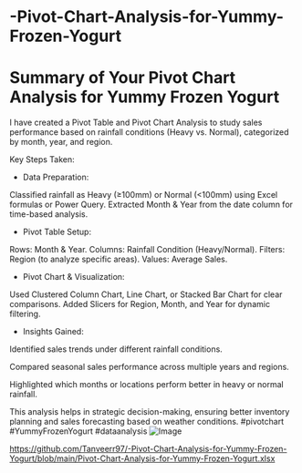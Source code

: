 # -Pivot-Chart-Analysis-for-Yummy-Frozen-Yogurt

# Summary of Your Pivot Chart Analysis for Yummy Frozen Yogurt
I have created a Pivot Table and Pivot Chart Analysis to study sales performance based on rainfall conditions (Heavy vs. Normal), categorized by month, year, and region.

Key Steps Taken:

* Data Preparation:

Classified rainfall as Heavy (≥100mm) or Normal (<100mm) using Excel formulas or Power Query.
Extracted Month & Year from the date column for time-based analysis.

* Pivot Table Setup:

Rows: Month & Year.
Columns: Rainfall Condition (Heavy/Normal).
Filters: Region (to analyze specific areas).
Values: Average Sales.

* Pivot Chart & Visualization:

Used Clustered Column Chart, Line Chart, or Stacked Bar Chart for clear comparisons.
Added Slicers for Region, Month, and Year for dynamic filtering.

* Insights Gained:

Identified sales trends under different rainfall conditions.

Compared seasonal sales performance across multiple years and regions.

Highlighted which months or locations perform better in heavy or normal rainfall.

This analysis helps in strategic decision-making, ensuring better inventory planning and sales forecasting based on weather conditions.
#pivotchart #YummyFrozenYogurt #dataanalysis
![Image](https://github.com/user-attachments/assets/485fc9eb-969f-4710-80fd-a32c2c09bb3c)

https://github.com/Tanveerr97/-Pivot-Chart-Analysis-for-Yummy-Frozen-Yogurt/blob/main/Pivot-Chart-Analysis-for-Yummy-Frozen-Yogurt.xlsx
